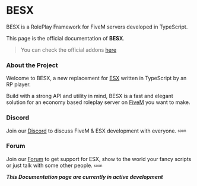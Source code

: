 # BESX
BESX is a RolePlay Framework for FiveM servers developed in TypeScript.

This page is the official documentation of **BESX**.
> You can check the official addons [here](#addons)

### About the Project
Welcome to BESX, a new replacement for <span style="color: #ff5733">[ESX](https://esx-framework.org/)</span>  written in TypeScript by an RP player.

Build with a strong API and utility in mind, BESX is a fast and elegant solution for an economy based roleplay server on
 <span style="color: #ff5733">[FiveM](https://fivem.net)</span> you want to make.

### Discord
Join our <span style="color: #ff5733">[Discord](#)</span> to discuss FiveM & ESX development with everyone.
<sub><sup>soon</sub></sup>

### Forum
Join our <span style="color: #ff5733">[Forum](#)</span> to get support for ESX, show to the world your fancy scripts or just talk with some other people.
<sub><sup>soon</sub></sup>


***This Documentation page are currently in active development***